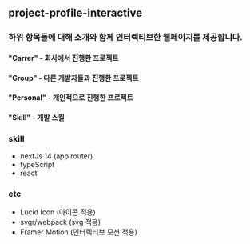 ## project-profile-interactive

### 하위 항목들에 대해 소개와 함께 인터렉티브한 웹페이지를 제공합니다. 

#### "Carrer" - 회사에서 진행한 프로젝트

#### "Group" - 다른 개발자들과 진행한 프로젝트

#### "Personal" - 개인적으로 진행한 프로젝트

#### "Skill" - 개발 스킬

### skill
- nextJs 14 (app router)
- typeScript
- react
  
### etc
- Lucid Icon (아이콘 적용)
- svgr/webpack (svg 적용)
- Framer Motion (인터렉티브 모션 적용)

